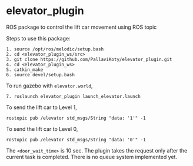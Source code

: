 # elevator_plugin

ROS package to control the lift car movement using ROS topic

Steps to use this package:
```
1. source /opt/ros/melodic/setup.bash
2. cd <elevator_plugin_ws/src>
3. git clone https://github.com/PallaviKoty/elevator_plugin.git
4. cd <elevator_plugin_ws>
5. catkin_make
6. source devel/setup.bash
```

To run gazebo with `elevator.world`,
```
7. roslaunch elevator_plugin launch_elevator.launch
```


To send the lift car to Level 1,
```
rostopic pub /elevator std_msgs/String "data: '1'" -1
```

To send the lift car to Level 0, 
```
rostopic pub /elevator std_msgs/String "data: '0'" -1
```

The `<door_wait_time>` is 10 sec. The plugin takes the request only after the current task is completed. There is no queue system implemented yet.




